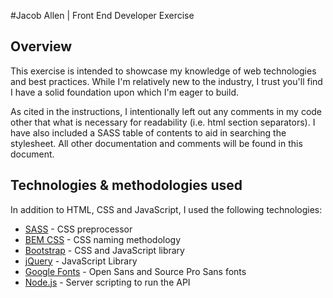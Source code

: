 #Jacob Allen | Front End Developer Exercise

Overview
---
This exercise is intended to showcase my knowledge of web technologies and best practices.  While I'm relatively new to the industry, I trust you'll find I have a solid foundation upon which I'm eager to build.  

As cited in the instructions, I intentionally left out any comments in my code other that what is necessary for readability (i.e. html section separators).  I have also included a SASS table of contents to aid in searching the stylesheet.  All other documentation and comments will be found in this document.

Technologies & methodologies used
---

In addition to HTML, CSS and JavaScript, I used the following technologies:

+ [SASS](http://sass-lang.com) - CSS preprocessor
+ [BEM CSS](http) - CSS naming methodology 
+ [Bootstrap](https://getbootstrap.com) - CSS and JavaScript library
+ [jQuery](http://jquery.com) - JavaScript Library
+ [Google Fonts](https://fonts.google.com) - Open Sans and Source Pro Sans fonts
+ [Node.js](https://nodejs.org) - Server scripting to run the API



